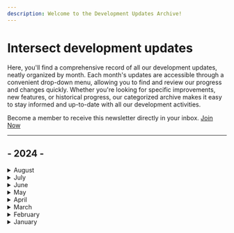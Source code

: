 ```yaml
---
description: Welcome to the Development Updates Archive!
---
```


# Intersect development updates

Here, you'll find a comprehensive record of all our development updates, neatly organized by month. Each month's updates are accessible through a convenient drop-down menu, allowing you to find and review our progress and changes quickly. Whether you're looking for specific improvements, new features, or historical progress, our categorized archive makes it easy to stay informed and up-to-date with all our development activities.&#x20;

Become a member to receive this newsletter directly in your inbox. [Join Now](https://www.intersectmbo.org/join)

***

## - 2024 -



<details>

<summary>August</summary>

* [Development Update #28 - August 23rd 2024](https://mpc.intersectmbo.org/intersect-development-update-28-august-23rd)
* [Development Update #27 - August 16th 2024](https://mpc.intersectmbo.org/intersect-development-update-27-august-16th)
* [Development Update #26 - August 9th 2024](https://mpc.intersectmbo.org/intersect-development-update-26-august-9th)
* [Development Update #25 - August 2nd 2024](https://mpc.intersectmbo.org/intersect-development-update-25-august-2nd)

</details>

<details>

<summary>July</summary>

* [Development Update #24 - July 26th 2024](https://mpc.intersectmbo.org/intersect-development-update-23-july-18th-1)
* [Development Update #23 - July 18th 2024](https://mpc.intersectmbo.org/intersect-development-update-23-july-18th?ecid=\&utm\_source=hs\_email\&utm\_medium=email&\_hsenc=p2ANqtz-9vxGRm3QSRv7uIoZBqt5VMvpVSkY-6GtO0L6qGRBz42dXfVGJy2LlXeVhneyL\_JXYSRj0R)
* [Development Update #22 - July 12th 2024](https://mpc.intersectmbo.org/intersect-development-update-22-july-12th)
* [Development Update #21 - July 5th 2024](https://mpc.intersectmbo.org/intersect-development-update-21-july-5th)

</details>

<details>

<summary>June</summary>

* [Development Update #20 - June 28th  2024](https://mpc.intersectmbo.org/intersect-development-update-20-june-28th)
* [Development Update #19 - June 21st  2024](https://mpc.intersectmbo.org/intersect-development-update-19-june-21st)
* [Development Update #18 - June 14th  2024](https://mpc.intersectmbo.org/intersect-development-update-18-june-14th)
* [Development Update #17 - June 7th 2024](https://mpc.intersectmbo.org/intersect-development-update-17-june-7th)

</details>

<details>

<summary>May</summary>

* [Development Update #16 - May 31st 2024](https://mpc.intersectmbo.org/intersect-development-update-16-may-31st)
* [Development Update #15 - May 24th 2024\
  ](https://mpc.intersectmbo.org/intersect-development-update-15-may-24th)[Development Update #14 - May 17th 2024](https://mpc.intersectmbo.org/intersect-development-update-14-may-17th)
* [Development Update #13 - May 10th 2024](https://mpc.intersectmbo.org/intersect-development-update-13-may-10th)
* [Development Update #12 - May 3rd 2024](https://mpc.intersectmbo.org/intersect-development-update-12-may-3rd)

</details>

<details>

<summary>April</summary>

* [Development Update #11 - April 26th 2024](https://mpc.intersectmbo.org/intersect-development-update-11-april-26th)
* [Development Update #10 - April 19th 2024](https://mpc.intersectmbo.org/intersect-development-update-10-april19th)
* [Development Update #9 - April 12th 2024](https://mpc.intersectmbo.org/intersect-development-update-9)
* [Development Update #8 - April 5th 2024](https://mpc.intersectmbo.org/intersect-development-update-8-april-5th)

</details>

<details>

<summary>March</summary>

* [Development Update #7 - 29th Mar 2024](https://mpc.intersectmbo.org/intersect-development-update-march-29th-1?hs\_preview=kyCYmbPL-162535931788)
* [Development Update #6 - 22nd Mar 2024](https://www.intersectmbo.org/news/intersect-development-update-6-march-22nd)
* [Development Update #5 - 15th Mar 2024](https://mpc.intersectmbo.org/intersect-development-update-#5)
* [Development Update #4 - 8th Mar 2024](https://mpc.intersectmbo.org/intersect-development-update-4)

</details>

<details>

<summary>February</summary>

* [February Newsletter 2024](https://mpc.intersectmbo.org/intersect-newsletter-feb24)
* [Development Update #3 - 23rd Feb 2024](https://mpc.intersectmbo.org/intersect-development-update3-feb-23rd)
* [Development Update #2 - 16th Feb 2024](https://mpc.intersectmbo.org/intersect-development-update-2)
* [Development Update #1 - 9th Feb 2024](https://mpc.intersectmbo.org/development-update1)

</details>

<details>

<summary>January</summary>

* [January Newsletter 2024](https://mpc.intersectmbo.org/intersect-newsletter-running-into-2024-edition-6-january-2024)

</details>


